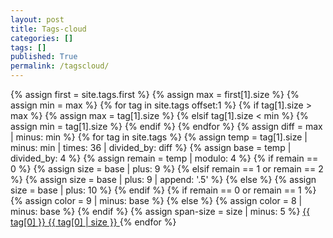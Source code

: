 ```yaml
---
layout: post
title: Tags-cloud
categories: []
tags: []
published: True
permalink: /tagscloud/
---
```

<div>
	{% assign first = site.tags.first %}
{% assign max = first[1].size %}
{% assign min = max %}
{% for tag in site.tags offset:1 %}
	{% if tag[1].size > max %}
		{% assign max = tag[1].size %}
	{% elsif tag[1].size < min %}
		{% assign min = tag[1].size %}
	{% endif %}
{% endfor %}
{% assign diff = max | minus: min %}
{% for tag in site.tags %}
 	{% assign temp = tag[1].size | minus: min | times: 36 | divided_by: diff %}
	{% assign base = temp | divided_by: 4 %}
	{% assign remain = temp | modulo: 4 %}
	{% if remain == 0 %}
		{% assign size = base | plus: 9 %}
	{% elsif remain == 1 or remain == 2 %}
 		{% assign size = base | plus: 9 | append: '.5' %}
 	{% else %}
		{% assign size = base | plus: 10 %}
 	{% endif %}
 	{% if remain == 0 or remain == 1 %}
 		{% assign color = 9 | minus: base %}
 	{% else %}
 		{% assign color = 8 | minus: base %}
 	{% endif %}
 	{% assign span-size = size | minus: 5 %}
	<a href="{{ site.baseurl }}/tags/index.html#{{ tag[0] }}-ref" class="waves-effect waves-light grey-text text-darken-3 tags-cloud" style="font-size: {{ size }}pt; ">
		{{ tag[0] }}
		<span class="cata-num"  style="font-size: {{ span-size }}pt;">{{ tag[0] | size }}</span>
	</a>
	{% endfor %}
</div>
